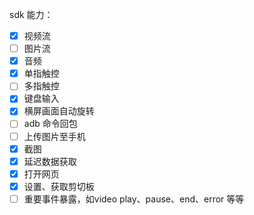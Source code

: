 sdk 能力：

- [x] 视频流
- [ ] 图片流
- [x] 音频
- [x] 单指触控
- [ ] 多指触控
- [x] 键盘输入
- [x] 横屏画面自动旋转
- [ ] adb 命令回包
- [ ] 上传图片至手机
- [x] 截图
- [x] 延迟数据获取
- [x] 打开网页
- [x] 设置、获取剪切板
- [ ] 重要事件暴露，如video play、pause、end、error 等等